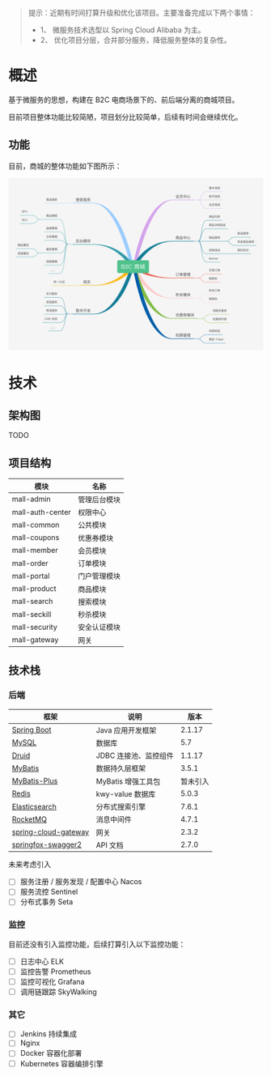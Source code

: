> 提示：近期有时间打算升级和优化该项目。主要准备完成以下两个事情：
> 
> * 1、 微服务技术选型以 Spring Cloud Alibaba 为主。
> * 2、 优化项目分层，合并部分服务，降低服务整体的复杂性。


# 概述

基于微服务的思想，构建在 B2C 电商场景下的、前后端分离的商城项目。

目前项目整体功能比较简陋，项目划分比较简单，后续有时间会继续优化。

## 功能

目前，商城的整体功能如下图所示：

![整体功能](./document/images/商城整体功能.png)


# 技术

## 架构图

TODO 

## 项目结构

| 模块 | 名称  |
| ------ | ------ |
| mall-admin | 管理后台模块 |
| mall-auth-center | 权限中心 |
| mall-common | 公共模块 |
| mall-coupons | 优惠券模块 |
| mall-member | 会员模块 |
| mall-order | 订单模块 |
| mall-portal | 门户管理模块 |
| mall-product | 商品模块 |
| mall-search | 搜索模块 |
| mall-seckill | 秒杀模块 |
| mall-security | 安全认证模块 |
| mall-gateway | 网关 |

## 技术栈

### 后端
| 框架 | 说明  | 版本 |
| ------ | ------ | ------ |
| [Spring Boot](https://spring.io/projects/spring-boot) | Java 应用开发框架 | 2.1.17 |
| [MySQL](https://www.mysql.com/cn/) | 数据库 | 5.7 |
| [Druid](https://github.com/alibaba/druid) | JDBC 连接池、监控组件 | 1.1.17 |
| [MyBatis](http://www.mybatis.org/mybatis-3/zh/index.html) | 数据持久层框架 | 3.5.1 |
| [MyBatis-Plus](https://mp.baomidou.com/) | MyBatis 增强工具包 | 暂未引入 |
| [Redis](https://redis.io/) | kwy-value 数据库 | 5.0.3 |
| [Elasticsearch](https://www.elastic.co/cn/) | 分布式搜索引擎 | 7.6.1 |
| [RocketMQ](https://rocketmq.apache.org/) | 消息中间件 | 4.7.1 |
| [spring-cloud-gateway](https://spring.io/projects/spring-cloud-gateway) | 网关 | 2.3.2 |
| [springfox-swagger2](https://github.com/springfox/springfox/tree/master/springfox-swagger2) | API 文档 | 2.7.0 |

未来考虑引入
* [ ] 服务注册 / 服务发现 / 配置中心 Nacos
* [ ] 服务流控 Sentinel
* [ ] 分布式事务 Seta

### 监控

目前还没有引入监控功能，后续打算引入以下监控功能：

* [ ] 日志中心 ELK
* [ ] 监控告警 Prometheus
* [ ] 监控可视化 Grafana
* [ ] 调用链跟踪 SkyWalking

### 其它

* [ ] Jenkins 持续集成
* [ ] Nginx
* [ ] Docker 容器化部署
* [ ] Kubernetes 容器编排引擎